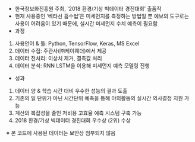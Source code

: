 -	한국정보화진흥원 주최, ‘2018 환경/기상 빅데이터 경진대회’ 출품작
-	현재 사용중인 ‘베타선 흡수법’은 미세먼지를 측정하는 방법일 뿐 예보의 도구로는 사용이 어려움이 있기 때문에, 실시간 미세먼지 수치 예측이 필요함
-	과정
1. 사용언어 & 툴: Python, TensorFlow, Keras, MS Excel 
2. 데이터 수집: 주관사(㈜케이웨더)에서 제공
3. 데이터 전처리: 이상치 제거, 결측값 처리
4. 데이터 분석: RNN LSTM을 이용해 미세먼지 예측 모델링 진행

-	성과
1. 데이터 양 & 학습 시간 대비 우수한 성능의 결과 도출
2. 기존의 일 단위가 아닌 시간단위 예측을 통해 야외활동의 실시간 의사결정 지원 가능
3. 계산의 복잡성을 줄인 저비용 고효율 예측 시스템 구축 가능
4. 2018 환경/기상 빅데이터 경진대회 우수상 (2위) 수상

※ 본 코드에 사용된 데이터는 보안상 첨부되지 않음
